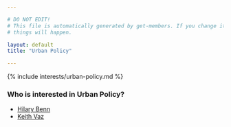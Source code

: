 ```yaml
---

# DO NOT EDIT!
# This file is automatically generated by get-members. If you change it, bad
# things will happen.

layout: default
title: "Urban Policy"

---
```


{% include interests/urban-policy.md %}

### Who is interested in Urban Policy?


* [Hilary Benn](../members/hilary-benn.html)
* [Keith Vaz](../members/keith-vaz.html)
